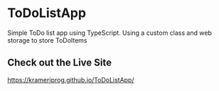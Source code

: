 # ToDoListApp
Simple ToDo list app using TypeScript. Using a custom class and web storage to store ToDoItems

## Check out the Live Site
https://kramerjprog.github.io/ToDoListApp/
